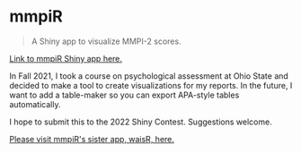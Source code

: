 # mmpiR

> A Shiny app to visualize MMPI-2 scores.

[Link to mmpiR Shiny app here.](https://jrcalabrese.shinyapps.io/mmpiR/)

In Fall 2021, I took a course on psychological assessment at Ohio State and decided to make a tool to create visualizations for my reports. In the future, I want to add a table-maker so you can export APA-style tables automatically.

I hope to submit this to the 2022 Shiny Contest. Suggestions welcome.

[Please visit mmpiR's sister app, waisR, here.](https://github.com/jrcalabrese/waisR)
